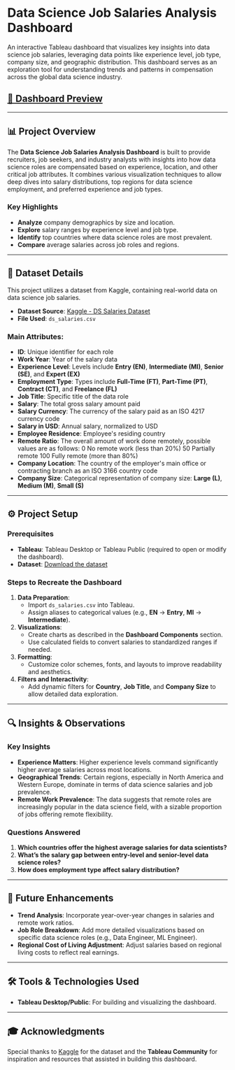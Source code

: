 # Data Science Job Salaries Analysis Dashboard

An interactive Tableau dashboard that visualizes key insights into data science job salaries, leveraging data points like experience level, job type, company size, and geographic distribution. This dashboard serves as an exploration tool for understanding trends and patterns in compensation across the global data science industry.

## [🔗 Dashboard Preview](https://public.tableau.com/app/profile/vishnu.vamshi.vidyapathi.sharma/viz/DataScienceJobsSalary_17310380504220/Dashboard1) 

---

## 📊 Project Overview

The **Data Science Job Salaries Analysis Dashboard** is built to provide recruiters, job seekers, and industry analysts with insights into how data science roles are compensated based on experience, location, and other critical job attributes. It combines various visualization techniques to allow deep dives into salary distributions, top regions for data science employment, and preferred experience and job types.

### Key Highlights
- **Analyze** company demographics by size and location.
- **Explore** salary ranges by experience level and job type.
- **Identify** top countries where data science roles are most prevalent.
- **Compare** average salaries across job roles and regions.

---

## 📂 Dataset Details

This project utilizes a dataset from Kaggle, containing real-world data on data science job salaries.

- **Dataset Source**: [Kaggle - DS Salaries Dataset](https://www.kaggle.com/datasets/ruchi798/data-science-job-salaries)
- **File Used**: `ds_salaries.csv`

### Main Attributes:
- **ID**: Unique identifier for each role
- **Work Year**: Year of the salary data
- **Experience Level**: Levels include **Entry (EN)**, **Intermediate (MI)**, **Senior (SE)**, and **Expert (EX)**
- **Employment Type**: Types include **Full-Time (FT)**, **Part-Time (PT)**, **Contract (CT)**, and **Freelance (FL)**
- **Job Title**: Specific title of the data role
- **Salary**:	The total gross salary amount paid
- **Salary Currency**:	The currency of the salary paid as an ISO 4217 currency code
- **Salary in USD**: Annual salary, normalized to USD
- **Employee Residence**: Employee's residing country
- **Remote Ratio**: The overall amount of work done remotely, possible values are as follows: 0 No remote work (less than 20%) 50 Partially remote 100 Fully remote (more than 80%)
- **Company Location**: The country of the employer's main office or contracting branch as an ISO 3166 country code
- **Company Size**: Categorical representation of company size: **Large (L)**, **Medium (M)**, **Small (S)**

---

## ⚙️ Project Setup

### Prerequisites
- **Tableau**: Tableau Desktop or Tableau Public (required to open or modify the dashboard).
- **Dataset**: [Download the dataset](https://www.kaggle.com/datasets/ruchi798/data-science-job-salaries)

### Steps to Recreate the Dashboard
1. **Data Preparation**:
   - Import `ds_salaries.csv` into Tableau.
   - Assign aliases to categorical values (e.g., **EN** -> **Entry**, **MI** -> **Intermediate**).
2. **Visualizations**:
   - Create charts as described in the **Dashboard Components** section.
   - Use calculated fields to convert salaries to standardized ranges if needed.
3. **Formatting**:
   - Customize color schemes, fonts, and layouts to improve readability and aesthetics.
4. **Filters and Interactivity**:
   - Add dynamic filters for **Country**, **Job Title**, and **Company Size** to allow detailed data exploration.

---

## 🔍 Insights & Observations

### Key Insights
- **Experience Matters**: Higher experience levels command significantly higher average salaries across most locations.
- **Geographical Trends**: Certain regions, especially in North America and Western Europe, dominate in terms of data science salaries and job prevalence.
- **Remote Work Prevalence**: The data suggests that remote roles are increasingly popular in the data science field, with a sizable proportion of jobs offering remote flexibility.

### Questions Answered
1. **Which countries offer the highest average salaries for data scientists?**
2. **What’s the salary gap between entry-level and senior-level data science roles?**
3. **How does employment type affect salary distribution?**

---

## 🚀 Future Enhancements

- **Trend Analysis**: Incorporate year-over-year changes in salaries and remote work ratios.
- **Job Role Breakdown**: Add more detailed visualizations based on specific data science roles (e.g., Data Engineer, ML Engineer).
- **Regional Cost of Living Adjustment**: Adjust salaries based on regional living costs to reflect real earnings.

---

## 🛠️ Tools & Technologies Used

- **Tableau Desktop/Public**: For building and visualizing the dashboard.

---

## 🎓 Acknowledgments

Special thanks to [Kaggle](https://www.kaggle.com/datasets/ruchi798/data-science-job-salaries) for the dataset and the **Tableau Community** for inspiration and resources that assisted in building this dashboard.


